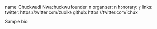 name: Chuckwudi Nwachuckwu
founder: n
organiser: n
honorary: y
links:
	twitter: https://twitter.com/zuoike
    github: https://twitter.com/ichux


Sample bio